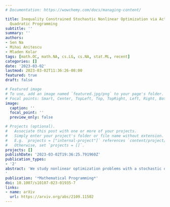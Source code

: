 ```yaml
---
# Documentation: https://wowchemy.com/docs/managing-content/

title: Inequality Constrained Stochastic Nonlinear Optimization via Active-Set Sequential
  Quadratic Programming
subtitle: ''
summary: ''
authors:
- Sen Na
- Mihai Anitescu
- Mladen Kolar
tags: [math.OC, math.NA, cs.LG, cs.NA, stat.ML, recent]
categories: []
date: '2023-03-02'
lastmod: 2023-03-02T11:36:26-08:00
featured: true
draft: false

# Featured image
# To use, add an image named `featured.jpg/png` to your page's folder.
# Focal points: Smart, Center, TopLeft, Top, TopRight, Left, Right, BottomLeft, Bottom, BottomRight.
image:
  caption: ''
  focal_point: ''
  preview_only: false

# Projects (optional).
#   Associate this post with one or more of your projects.
#   Simply enter your project's folder or file name without extension.
#   E.g. `projects = ["internal-project"]` references `content/project/deep-learning/index.md`.
#   Otherwise, set `projects = []`.
projects: []
publishDate: '2023-03-02T19:36:25.791960Z'
publication_types:
- '2'
abstract: 'We study nonlinear optimization problems with a stochastic objective and deterministic equality and inequality constraints, which emerge in numerous applications including finance, manufacturing, power systems and, recently, deep neural networks. We propose an active-set stochastic sequential quadratic programming (StoSQP) algorithm that utilizes a differentiable exact augmented Lagrangian as the merit function. The algorithm adaptively selects the penalty parameters of the augmented Lagrangian and performs a stochastic line search to decide the stepsize. The global convergence is established: for any initialization, the KKT residuals converge to zero almost surely. Our algorithm and analysis further develop the prior work of [Na et al., (2022)](/publication/pubs/na-2022-adaptive). Specifically, we allow nonlinear inequality constraints without requiring the strict complementary condition; refine some of the designs in [Na et al., (2022)](/publication/pubs/na-2022-adaptive) such as the feasibility error condition and the monotonically increasing sample size; strengthen the global convergence guarantee; and improve the sample complexity on the objective Hessian. We demonstrate the performance of the designed algorithm on a subset of nonlinear problems collected in CUTEst test set and on constrained logistic regression problems.
'
publication: '*Mathematical Programming*'
doi: 10.1007/s10107-023-01935-7
links:
- name: arXiv
  url: https://arxiv.org/abs/2109.11502
---
```

